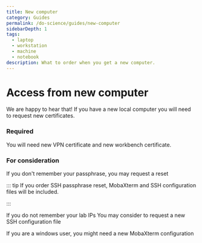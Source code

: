 ```yaml
---
title: New computer
category: Guides
permalink: /do-science/guides/new-computer
sidebarDepth: 1
tags:
  - laptop
  - workstation
  - machine
  - notebook
description: What to order when you get a new computer.
---
```


# Access from new computer

We are happy to hear that! If you have a new local computer you will need to request new certificates.

### Required

You will need new VPN certificate and new workbench certificate.

<SDButton form="request_vpn_reset" />


<SDButton form="request_workbench_reissue" />

### For consideration

If you don't remember your passphrase, you may request a reset

::: tip 
If you order SSH passphrase reset, MobaXterm and SSH configuration files will be included.

:::


<SDButton form="request_ssh_pass_reset" />

If you do not remember your lab IPs You may consider to request a new SSH configuration file


<SDButton form="request_ssh_config" />


If you are a windows user, you might need a new MobaXterm configuration

<SDButton form="request_mobaxterm_file" />


